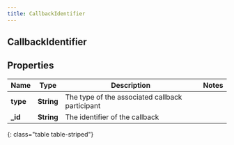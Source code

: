 ```yaml
---
title: CallbackIdentifier
---
```

## CallbackIdentifier

## Properties

|Name | Type | Description | Notes|
|------------ | ------------- | ------------- | -------------|
| **type** | **String** | The type of the associated callback participant | |
| **_id** | **String** | The identifier of the callback | |
{: class="table table-striped"}


